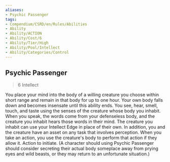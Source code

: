 ```yaml
---
aliases:
- Psychic Passenger
tags:
- Compendium/CSRD/en/Rules/Abilities
- Ability
- Ability/ACTION
- Ability/Cost/6
- Ability/Tier/High
- Ability/Pool/Intellect
- Ability/Categories/Control
---
```


  
## Psychic Passenger  
>6  Intellect  
  
You place your mind into the body of a willing creature you choose within short range and remain in that body for up to one hour. Your own body falls down and becomes insensate until this ability ends. You see, hear, smell, touch, and taste using the senses of the creature whose body you inhabit. When you speak, the words come from your defenseless body, and the creature you inhabit hears those words in their mind. The creature you inhabit can use your Intellect Edge in place of their own. In addition, you and the creature have an asset on any task that involves perception. When you take an action, you use the creature's body to perform that action if they allow it. Action to initiate. (A character should using Psychic Passenger should consider secreting their actual body someplace away from prying eyes and wild beasts, or they may return to an unfortunate situation.)